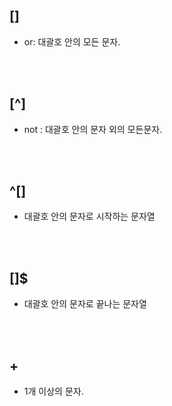 ## []
- or: 대괄호 안의 모든 문자.
<br>
<br>

## [^]
- not : 대괄호 안의 문자 외의 모든문자.

<br>
<br>

## ^[]
- 대괄호 안의 문자로 시작하는 문자열

<br>
<br>

## []$
- 대괄호 안의 문자로 끝나는 문자열

<br>
<br>

## +
- 1개 이상의 문자.